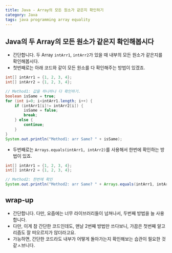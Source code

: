 ```yaml
---
title: Java - Array의 모든 원소가 같은지 확인하기
category: Java
tags: java programming array equality 
---
```


## Java의 두 Array의 모든 원소가 같은지 확인해봅시다

- 간단합니다. 두 Array `intArr1`, `intArr2`가 있을 때 내부의 모든 원소가 같은지를 확인해봅시다.
- 첫번째로는 아래 코드와 같이 모든 원소를 다 확인해주는 방법이 있겠죠.

```java
int[] intArr1 = {1, 2, 3, 4};
int[] intArr2 = {1, 2, 3, 4};

// Method1: 값을 하나하나 다 확인하기.
boolean isSame = true;
for (int i=0; i<intArr1.length; i++) {
    if (intArr1[i]!= intArr2[i]) {
        isSame = false;
        break;
    } else {
        continue;
    }
}
System.out.println("Method1: arr Same? " + isSame);
```

- 두번째로는 `Arrays.equals(intArr1, intArr2)`를 사용해서 한번에 확인하는 방법이 있죠.

```java
int[] intArr1 = {1, 2, 3, 4};
int[] intArr2 = {1, 2, 3, 4};

// Method2: 한번에 확인
System.out.println("Method2: arr Same? " + Arrays.equals(intArr1, intArr2));
```

## wrap-up

- 간단합니다. 다만, 요즘에는 너무 라이브러리들이 넘쳐나서, 두번째 방법을 늘 사용합니다. 
- 다만, 이게 참 간단한 코드인데도, 맨날 2번째 방법만 쓰다보니, 가끔은 첫번째 알고리즘도 잘 떠오르지가 않더라고요.
- 가능하면, 간단한 코드라도 내부가 어떻게 돌아가는지 확인해보는 습관이 필요한 것 같ㅅ브니다.
